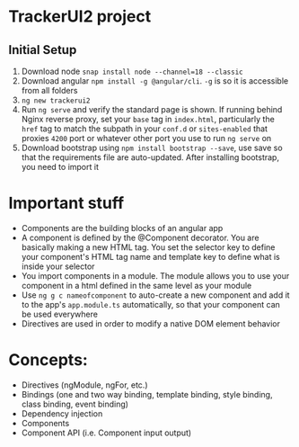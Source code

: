 # TrackerUI2 project

## Initial Setup
1. Download node `snap install node --channel=18 --classic`
2. Download angular `npm install -g @angular/cli`. `-g` is so it is accessible from all folders
3. `ng new trackerui2`
4. Run `ng serve` and verify the standard page is shown. If running behind Nginx reverse proxy, set your `base` tag in `index.html`, particularly the `href` tag to match the subpath in your `conf.d` or `sites-enabled` that proxies `4200` port or whatever other port you use to run `ng serve` on
5. Download bootstrap using `npm install bootstrap --save`, use save so that the requirements file are auto-updated. After installing bootstrap, you need to import it

# Important stuff
- Components are the building blocks of an angular app
- A component is defined by the @Component decorator. You are basically making a new HTML tag. You set the selector key to define your component's HTML tag name and template key to define what is inside your selector
- You import components in a module. The module allows you to use your component in a html defined in the same level as your module
- Use `ng g c nameofcomponent` to auto-create a new component and add it to the app's `app.module.ts` automatically, so that your component can be used everywhere
- Directives are used in order to modify a native DOM element behavior

# Concepts:
- Directives (ngModule, ngFor, etc.)
- Bindings (one and two way binding, template binding, style binding, class binding, event binding)
- Dependency injection
- Components
- Component API (i.e. Component input output)